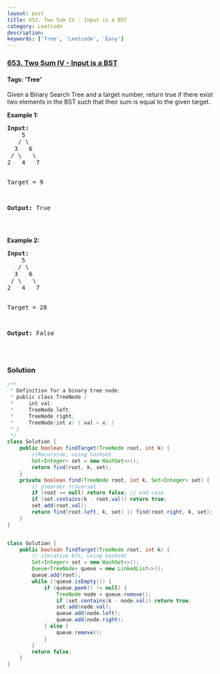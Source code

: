 ```yaml
---
layout: post
title: 653. Two Sum IV - Input is a BST
category: Leetcode
description: 
keywords: ['Tree', 'Leetcode', 'Easy']
---
```

### [653. Two Sum IV - Input is a BST](https://leetcode.com/problems/two-sum-iv-input-is-a-bst)

#### Tags: 'Tree'

<div class="content__u3I1 question-content__JfgR"><div><p>Given a Binary Search Tree and a target number, return true if there exist two elements in the BST such that their sum is equal to the given target.</p>
<p><b>Example 1:</b></p>
<pre><b>Input:</b> 
    5
   / \
  3   6
 / \   \
2   4   7

Target = 9

<b>Output:</b> True
</pre>
<p> </p>
<p><b>Example 2:</b></p>
<pre><b>Input:</b> 
    5
   / \
  3   6
 / \   \
2   4   7

Target = 28

<b>Output:</b> False
</pre>
<p> </p>
</div></div>

### Solution
```java
/**
 * Definition for a binary tree node.
 * public class TreeNode {
 *     int val;
 *     TreeNode left;
 *     TreeNode right;
 *     TreeNode(int x) { val = x; }
 * }
 */
class Solution {
    public boolean findTarget(TreeNode root, int k) {
        //Recursive, using hashset
        Set<Integer> set = new HashSet<>();
        return find(root, k, set);
    }
    private boolean find(TreeNode root, int k, Set<Integer> set) {
        // preorder traversal
        if (root == null) return false; // end case
        if (set.contains(k - root.val)) return true;
        set.add(root.val);
        return find(root.left, k, set) || find(root.right, k, set);
    }
}


class Solution {
    public boolean findTarget(TreeNode root, int k) {
        // iterative bfs, using hashset
        Set<Integer> set = new HashSet<>();
        Queue<TreeNode> queue = new LinkedList<>();
        queue.add(root);
        while (!queue.isEmpty()) {
            if (queue.peek() != null) {
                TreeNode node = queue.remove();
                if (set.contains(k - node.val)) return true;
                set.add(node.val);
                queue.add(node.left);
                queue.add(node.right);
            } else {
                queue.remove();
            }
        }
        return false;
    }
}
```